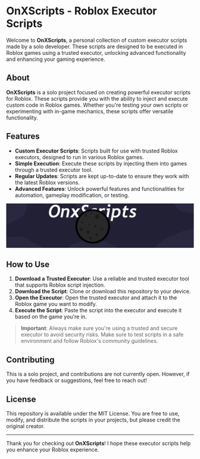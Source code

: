 # OnXScripts - Roblox Executor Scripts

Welcome to **OnXScripts**, a personal collection of custom executor scripts made by a solo developer. These scripts are designed to be executed in Roblox games using a trusted executor, unlocking advanced functionality and enhancing your gaming experience.

## About

**OnXScripts** is a solo project focused on creating powerful executor scripts for Roblox. These scripts provide you with the ability to inject and execute custom code in Roblox games. Whether you're testing your own scripts or experimenting with in-game mechanics, these scripts offer versatile functionality.

## Features

- **Custom Executor Scripts**: Scripts built for use with trusted Roblox executors, designed to run in various Roblox games.
- **Simple Execution**: Execute these scripts by injecting them into games through a trusted executor tool.
- **Regular Updates**: Scripts are kept up-to-date to ensure they work with the latest Roblox versions.
- **Advanced Features**: Unlock powerful features and functionalities for automation, gameplay modification, or testing.

![OnXScripts Logo](https://github.com/OnX998/OnXScripts/blob/main/images/OnXScripts.png)

## How to Use

1. **Download a Trusted Executor**: Use a reliable and trusted executor tool that supports Roblox script injection.
2. **Download the Script**: Clone or download this repository to your device.
3. **Open the Executor**: Open the trusted executor and attach it to the Roblox game you want to modify.
4. **Execute the Script**: Paste the script into the executor and execute it based on the game you're in.

> **Important**: Always make sure you're using a trusted and secure executor to avoid security risks. Make sure to test scripts in a safe environment and follow Roblox's community guidelines.

## Contributing

This is a solo project, and contributions are not currently open. However, if you have feedback or suggestions, feel free to reach out!

## License

This repository is available under the MIT License. You are free to use, modify, and distribute the scripts in your projects, but please credit the original creator.

---

Thank you for checking out **OnXScripts**! I hope these executor scripts help you enhance your Roblox experience.
